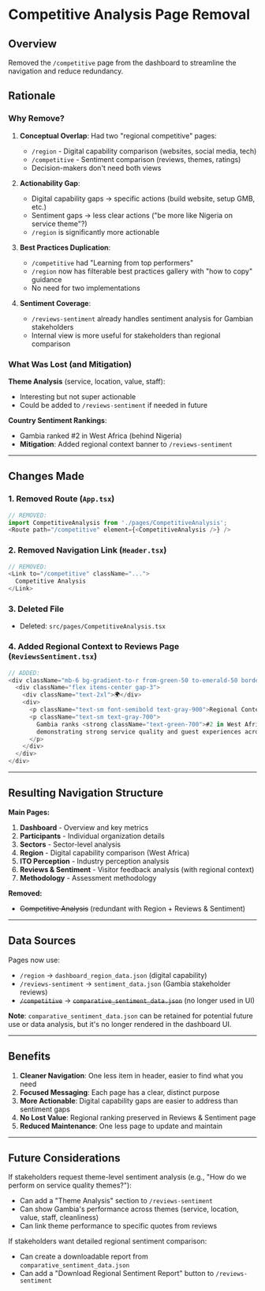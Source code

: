 # Competitive Analysis Page Removal

## Overview
Removed the `/competitive` page from the dashboard to streamline the navigation and reduce redundancy.

## Rationale

### Why Remove?

1. **Conceptual Overlap**: Had two "regional competitive" pages:
   - `/region` - Digital capability comparison (websites, social media, tech)
   - `/competitive` - Sentiment comparison (reviews, themes, ratings)
   - Decision-makers don't need both views

2. **Actionability Gap**:
   - Digital capability gaps → specific actions (build website, setup GMB, etc.)
   - Sentiment gaps → less clear actions ("be more like Nigeria on service theme"?)
   - `/region` is significantly more actionable

3. **Best Practices Duplication**:
   - `/competitive` had "Learning from top performers"
   - `/region` now has filterable best practices gallery with "how to copy" guidance
   - No need for two implementations

4. **Sentiment Coverage**:
   - `/reviews-sentiment` already handles sentiment analysis for Gambian stakeholders
   - Internal view is more useful for stakeholders than regional comparison

### What Was Lost (and Mitigation)

**Theme Analysis** (service, location, value, staff):
- Interesting but not super actionable
- Could be added to `/reviews-sentiment` if needed in future

**Country Sentiment Rankings**:
- Gambia ranked #2 in West Africa (behind Nigeria)
- **Mitigation**: Added regional context banner to `/reviews-sentiment`

---

## Changes Made

### 1. Removed Route (`App.tsx`)
```typescript
// REMOVED:
import CompetitiveAnalysis from './pages/CompetitiveAnalysis';
<Route path="/competitive" element={<CompetitiveAnalysis />} />
```

### 2. Removed Navigation Link (`Header.tsx`)
```typescript
// REMOVED:
<Link to="/competitive" className="...">
  Competitive Analysis
</Link>
```

### 3. Deleted File
- Deleted: `src/pages/CompetitiveAnalysis.tsx`

### 4. Added Regional Context to Reviews Page (`ReviewsSentiment.tsx`)
```typescript
// ADDED:
<div className="mb-6 bg-gradient-to-r from-green-50 to-emerald-50 border-l-4 border-green-500 rounded-lg p-4">
  <div className="flex items-center gap-3">
    <div className="text-2xl">🌍</div>
    <div>
      <p className="text-sm font-semibold text-gray-900">Regional Context</p>
      <p className="text-sm text-gray-700">
        Gambia ranks <strong className="text-green-700">#2 in West Africa</strong> for visitor sentiment, 
        demonstrating strong service quality and guest experiences across the creative tourism sector.
      </p>
    </div>
  </div>
</div>
```

---

## Resulting Navigation Structure

**Main Pages:**
1. **Dashboard** - Overview and key metrics
2. **Participants** - Individual organization details
3. **Sectors** - Sector-level analysis
4. **Region** - Digital capability comparison (West Africa)
5. **ITO Perception** - Industry perception analysis
6. **Reviews & Sentiment** - Visitor feedback analysis (with regional context)
7. **Methodology** - Assessment methodology

**Removed:**
- ~~Competitive Analysis~~ (redundant with Region + Reviews & Sentiment)

---

## Data Sources

Pages now use:
- `/region` → `dashboard_region_data.json` (digital capability)
- `/reviews-sentiment` → `sentiment_data.json` (Gambia stakeholder reviews)
- ~~`/competitive`~~ → ~~`comparative_sentiment_data.json`~~ (no longer used in UI)

**Note**: `comparative_sentiment_data.json` can be retained for potential future use or data analysis, but it's no longer rendered in the dashboard UI.

---

## Benefits

1. **Cleaner Navigation**: One less item in header, easier to find what you need
2. **Focused Messaging**: Each page has a clear, distinct purpose
3. **More Actionable**: Digital capability gaps are easier to address than sentiment gaps
4. **No Lost Value**: Regional ranking preserved in Reviews & Sentiment page
5. **Reduced Maintenance**: One less page to update and maintain

---

## Future Considerations

If stakeholders request theme-level sentiment analysis (e.g., "How do we perform on service quality themes?"):
- Can add a "Theme Analysis" section to `/reviews-sentiment`
- Can show Gambia's performance across themes (service, location, value, staff, cleanliness)
- Can link theme performance to specific quotes from reviews

If stakeholders want detailed regional sentiment comparison:
- Can create a downloadable report from `comparative_sentiment_data.json`
- Can add a "Download Regional Sentiment Report" button to `/reviews-sentiment`


